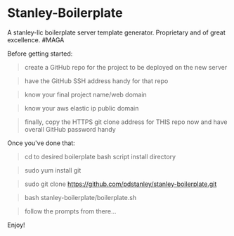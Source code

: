 # Stanley-Boilerplate

A stanley-llc boilerplate server template generator. Proprietary and of great excellence. #MAGA

Before getting started:
> create a GitHub repo for the project to be deployed on the new server

> have the GitHub SSH address handy for that repo

> know your final project name/web domain

> know your aws elastic ip public domain

> finally, copy the HTTPS git clone address for THIS repo now and have overall GitHub password handy

Once you've done that:
> cd to desired boilerplate bash script install directory

> sudo yum install git

> sudo git clone https://github.com/pdstanley/stanley-boilerplate.git

> bash stanley-boilerplate/boilerplate.sh

> follow the prompts from there...

Enjoy!
